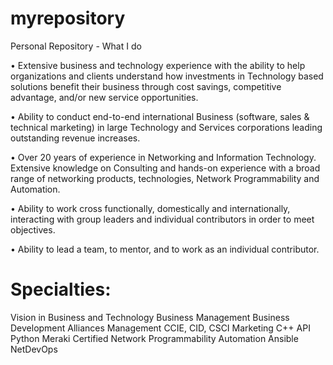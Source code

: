 # myrepository
Personal Repository - What I do

•	Extensive business and technology experience with the ability to help organizations and clients understand how investments in Technology based solutions benefit their business through cost savings, competitive advantage, and/or new service opportunities.

•	Ability to conduct end-to-end international Business (software, sales & technical marketing) in large Technology and Services corporations leading outstanding revenue increases. 

•	Over 20 years of experience in Networking and Information Technology. Extensive knowledge on Consulting and hands-on experience with a broad range of networking products, technologies, Network Programmability and Automation. 

•	Ability to work cross functionally, domestically and internationally, interacting with group leaders and individual contributors in order to meet objectives. 

•	Ability to lead a team, to mentor, and to work as an individual contributor. 

# Specialties: 
Vision in Business and Technology
Business Management
Business Development
Alliances Management
CCIE, CID, CSCI
Marketing
C++
API
Python
Meraki Certified
Network Programmability
Automation
Ansible
NetDevOps

